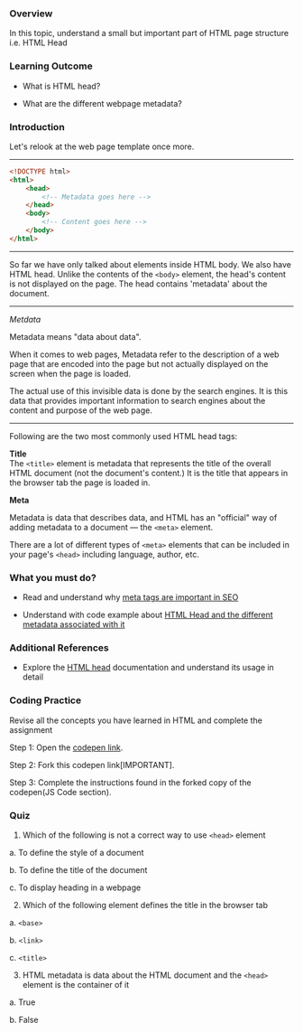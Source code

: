 ﻿### Overview
In this topic, understand a small but important part of HTML page structure i.e. HTML Head

### Learning Outcome
- What is HTML head?

- What are the different webpage metadata?

### Introduction

Let's relook at the web page template once more.

***
```html
<!DOCTYPE html>
<html>
    <head>
        <!-- Metadata goes here -->
    </head>
    <body>
        <!-- Content goes here -->
    </body>
</html>    
```
***

So far we have only talked about elements inside HTML body. We also have HTML head. Unlike the contents of the `<body>` element, the head's content is not displayed on the page. The head contains 'metadata' about the document. 

--- 
*Metdata*

Metadata means "data about data".

When it comes to web pages, Metadata refer to the description of a web page that are encoded into the page but not actually displayed on the screen when the page is loaded. 


The actual use of this invisible data is done by the search engines. It is this data that provides important information to search engines about the content and purpose of the web page.

---
Following are the two most commonly used HTML head tags:

**Title**    
The `<title>` element is metadata that represents the title of the overall HTML document (not the document's content.) It is the title that appears in the browser tab the page is loaded in. 

**Meta**

Metadata is data that describes data, and HTML has an "official" way of adding metadata to a document — the `<meta>` element. 

There are a lot of different types of `<meta>` elements that can be included in your page's `<head>` including language, author, etc.


### What you must do?


- Read and understand why [meta tags are important in SEO](https://www.advancedwebranking.com/blog/meta-tags-important-in-seo/)

- Understand with code example about [HTML Head and the different metadata associated with it](https://www.w3schools.com/html/html_head.asp)



### Additional References

- Explore the [HTML head](https://developer.mozilla.org/en-US/docs/Learn/HTML/Introduction_to_HTML/The_head_metadata_in_HTML) documentation and understand its usage in detail  

### Coding Practice

Revise all the concepts you have learned in HTML and complete the assignment

Step 1: Open the [codepen link](https://codepen.io/nnair25/pen/BaBYObv).

Step 2: Fork this codepen link[IMPORTANT].

Step 3: Complete the instructions found in the forked copy of the codepen(JS Code section).




### Quiz

 1. Which of the following is not a correct way to use `<head>` element

a. To define the style of a document

b. To define the title of the document

c. To display heading in a webpage

 2. Which of the following element defines the title in the browser tab
 
 a. `<base>`

 b. `<link>`

 c. `<title>` 

3. HTML metadata is data about the HTML document and the `<head>` element is the container of it

a. True 

b. False
